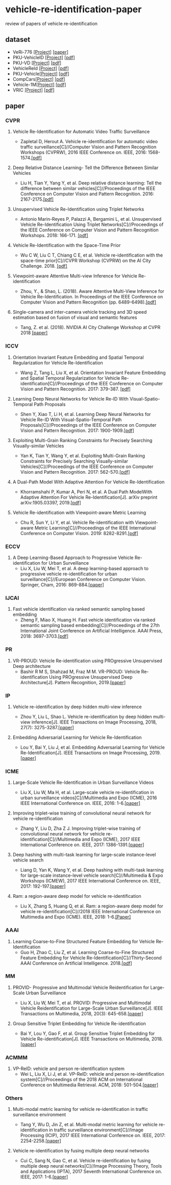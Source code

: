 # vehicle-re-identification-paper
review of papers of vehicle re-identification

## dataset
* VeRi-776 [[Project]](https://github.com/VehicleReId/VeRidataset) [[paper]](https://link.springer.com/chapter/10.1007/978-3-319-46475-6_53)
* PKU-VehicleID [[Project]](http://pkuml.org/resources/pku-vehicleid.html) [[pdf]](http://openaccess.thecvf.com/content_cvpr_2016/papers/Liu_Deep_Relative_Distance_CVPR_2016_paper.pdf)
* PKU-VD [[Project]](http://pkuml.org/resources/pku-vds.html) [[pdf]](http://openaccess.thecvf.com/content_ICCV_2017/papers/Yan_Exploiting_Multi-Grain_Ranking_ICCV_2017_paper.pdf)
* VehicleReId [[Project]](https://medusa.fit.vutbr.cz/traffic/datasets/) [[pdf]](http://openaccess.thecvf.com/content_cvpr_2016_workshops/w25/papers/Zapletal_Vehicle_Re-Identification_for_CVPR_2016_paper.pdf)
* PKU-Vehicle[[Project]](http://59.110.216.11/html/) [[pdf]](https://ieeexplore.ieee.org/abstract/document/8265213/)
* CompCars[[Project]](http://mmlab.ie.cuhk.edu.hk/datasets/comp_cars/index.html) [[pdf]](https://www.cv-foundation.org/openaccess/content_cvpr_2015/papers/Yang_A_Large-Scale_Car_2015_CVPR_paper.pdf)
* Vehicle-1M[[Project]](http://www.nlpr.ia.ac.cn/iva/homepage/jqwang/Vehicle1M.htm) [[pdf]](https://www.aaai.org/ocs/index.php/AAAI/AAAI18/paper/viewFile/16206/16270)
* VRIC [[Project]](https://qmul-vric.github.io/) [[pdf]](http://www.eecs.qmul.ac.uk/~xiatian/papers/AytacEtAl_GCPR2018.pdf)

## paper
### CVPR
1. Vehicle Re-Identification for Automatic Video Traffic Surveillance
    * Zapletal D, Herout A. Vehicle re-identification for automatic video traffic surveillance[C]//Computer Vision and Pattern Recognition Workshops (CVPRW), 2016 IEEE Conference on. IEEE, 2016: 1568-1574.[[pdf]](http://openaccess.thecvf.com/content_cvpr_2016_workshops/w25/papers/Zapletal_Vehicle_Re-Identification_for_CVPR_2016_paper.pdf)
    
2. Deep Relative Distance Learning- Tell the Difference Between Similar Vehicles
    * Liu H, Tian Y, Yang Y, et al. Deep relative distance learning: Tell the difference between similar vehicles[C]//Proceedings of the IEEE Conference on Computer Vision and Pattern Recognition. 2016: 2167-2175.[[pdf]](http://openaccess.thecvf.com/content_cvpr_2016/papers/Liu_Deep_Relative_Distance_CVPR_2016_paper.pdf)
    
3. Unsupervised Vehicle Re-Identification using Triplet Networks
    * Antonio Marin-Reyes P, Palazzi A, Bergamini L, et al. Unsupervised Vehicle Re-Identification Using Triplet Networks[C]//Proceedings of the IEEE Conference on Computer Vision and Pattern Recognition Workshops. 2018: 166-171. [[pdf]](http://openaccess.thecvf.com/content_cvpr_2018_workshops/papers/w3/Marin-Reyes_Unsupervised_Vehicle_Re-Identification_CVPR_2018_paper.pdf)
    
4. Vehicle Re-Identification with the Space-Time Prior
    * Wu C W, Liu C T, Chiang C E, et al. Vehicle re-identification with the space-time prior[C]//CVPR Workshop (CVPRW) on the AI City Challenge. 2018. [[pdf]](http://openaccess.thecvf.com/content_cvpr_2018_workshops/papers/w3/Wu_Vehicle_Re-Identification_With_CVPR_2018_paper.pdf)
    
5. Viewpoint-aware Attentive Multi-view Inference for Vehicle Re-identification
    * Zhou, Y., & Shao, L. (2018). Aware Attentive Multi-View Inference for Vehicle Re-Identification. In Proceedings of the IEEE Conference on Computer Vision and Pattern Recognition (pp. 6489-6498).[[pdf]](http://openaccess.thecvf.com/content_cvpr_2018/papers/Zhou_Viewpoint-Aware_Attentive_Multi-View_CVPR_2018_paper.pdf)

6. Single-camera and inter-camera vehicle tracking and 3D speed estimation based on fusion of visual and semantic features
    * Tang, Z. et al. (2018). NVIDIA AI City Challenge Workshop at CVPR 2018 [[paper]](http://openaccess.thecvf.com/content_cvpr_2018_workshops/papers/w3/Tang_Single-Camera_and_Inter-Camera_CVPR_2018_paper.pdf)
    
### ICCV
1. Orientation Invariant Feature Embedding and Spatial Temporal Regularization for Vehicle Re-Identification
    * Wang Z, Tang L, Liu X, et al. Orientation Invariant Feature Embedding and Spatial Temporal Regularization for Vehicle Re-identification[C]//Proceedings of the IEEE Conference on Computer Vision and Pattern Recognition. 2017: 379-387. [[pdf]](http://openaccess.thecvf.com/content_ICCV_2017/papers/Wang_Orientation_Invariant_Feature_ICCV_2017_paper.pdf)

2. Learning Deep Neural Networks for Vehicle Re-ID With Visual-Spatio-Temporal Path Proposals
    * Shen Y, Xiao T, Li H, et al. Learning Deep Neural Networks for Vehicle Re-ID With Visual-Spatio-Temporal Path Proposals[C]//Proceedings of the IEEE Conference on Computer Vision and Pattern Recognition. 2017: 1900-1909.[[pdf]](http://openaccess.thecvf.com/content_ICCV_2017/papers/Shen_Learning_Deep_Neural_ICCV_2017_paper.pdf)

3. Exploiting Multi-Grain Ranking Constraints for Precisely Searching Visually-similar Vehicles
    * Yan K, Tian Y, Wang Y, et al. Exploiting Multi-Grain Ranking Constraints for Precisely Searching Visually-similar Vehicles[C]//Proceedings of the IEEE Conference on Computer Vision and Pattern Recognition. 2017: 562-570.[[pdf]](http://openaccess.thecvf.com/content_ICCV_2017/papers/Yan_Exploiting_Multi-Grain_Ranking_ICCV_2017_paper.pdf)
    
4. A Dual-Path Model With Adaptive Attention For Vehicle Re-Identification
    * Khorramshahi P, Kumar A, Peri N, et al. A Dual Path ModelWith Adaptive Attention For Vehicle Re-Identification[J]. arXiv preprint arXiv:1905.03397, 2019.[[pdf]](http://openaccess.thecvf.com/content_ICCV_2019/papers/Chu_Vehicle_Re-Identification_With_Viewpoint-Aware_Metric_Learning_ICCV_2019_paper.pdf)

5. Vehicle Re-identification with Viewpoint-aware Metric Learning
    * Chu R, Sun Y, Li Y, et al. Vehicle Re-identification with Viewpoint-aware Metric Learning[C]//Proceedings of the IEEE International Conference on Computer Vision. 2019: 8282-8291.[[pdf]](https://arxiv.org/abs/1905.03397)
    
### ECCV
1. A Deep Learning-Based Approach to Progressive Vehicle Re-identification for Urban Surveillance
    * Liu X, Liu W, Mei T, et al. A deep learning-based approach to progressive vehicle re-identification for urban surveillance[C]//European Conference on Computer Vision. Springer, Cham, 2016: 869-884.[[paper]](https://link.springer.com/chapter/10.1007/978-3-319-46475-6_53)
    
### IJCAI
1. Fast vehicle identification via ranked semantic sampling based embedding
    * Zheng F, Miao X, Huang H. Fast vehicle identification via ranked semantic sampling based embedding[C]//Proceedings of the 27th International Joint Conference on Artificial Intelligence. AAAI Press, 2018: 3697-3703.[[pdf]](https://www.ijcai.org/proceedings/2018/0514.pdf)

### PR
1. VR-PROUD: Vehicle Re-identification using PROgressive Unsupervised Deep architecture
    * Bashir R M S, Shahzad M, Fraz M M. VR-PROUD: Vehicle Re-identification Using PROgressive Unsupervised Deep Architecture[J]. Pattern Recognition, 2019.[[paper]](https://www.sciencedirect.com/science/article/abs/pii/S0031320319300147)
    
### IP
1. Vehicle re-identification by deep hidden multi-view inference
    * Zhou Y, Liu L, Shao L. Vehicle re-identification by deep hidden multi-view inference[J]. IEEE Transactions on Image Processing, 2018, 27(7): 3275-3287.[[paper]](https://ieeexplore.ieee.org/abstract/document/8325486)
    
2. Embedding Adversarial Learning for Vehicle Re-Identification
    * Lou Y, Bai Y, Liu J, et al. Embedding Adversarial Learning for Vehicle Re-Identification[J]. IEEE Transactions on Image Processing, 2019.[[paper]](https://ieeexplore.ieee.org/abstract/document/8653852)

### ICME
1. Large-Scale Vehicle Re-Identification in Urban Surveillance Videos
    * Liu X, Liu W, Ma H, et al. Large-scale vehicle re-identification in urban surveillance videos[C]//Multimedia and Expo (ICME), 2016 IEEE International Conference on. IEEE, 2016: 1-6.[[paper]](https://ieeexplore.ieee.org/document/7553002/)
    
2. Improving triplet-wise training of convolutional neural network for vehicle re-identification
    * Zhang Y, Liu D, Zha Z J. Improving triplet-wise training of convolutional neural network for vehicle re-identification[C]//Multimedia and Expo (ICME), 2017 IEEE International Conference on. IEEE, 2017: 1386-1391.[[paper]](https://ieeexplore.ieee.org/abstract/document/8019491/)
    
3. Deep hashing with multi-task learning for large-scale instance-level vehicle search
    * Liang D, Yan K, Wang Y, et al. Deep hashing with multi-task learning for large-scale instance-level vehicle search[C]//Multimedia & Expo Workshops (ICMEW), 2017 IEEE International Conference on. IEEE, 2017: 192-197.[[paper]](https://ieeexplore.ieee.org/abstract/document/8026274/)

4. Ram: a region-aware deep model for vehicle re-identification
    * Liu X, Zhang S, Huang Q, et al. Ram: a region-aware deep model for vehicle re-identification[C]//2018 IEEE International Conference on Multimedia and Expo (ICME). IEEE, 2018: 1-6.[[Paper]](https://arxiv.org/pdf/1806.09283.pdf)
    
### AAAI
1. Learning Coarse-to-Fine Structured Feature Embedding for Vehicle Re-Identification
    * Guo H, Zhao C, Liu Z, et al. Learning Coarse-to-Fine Structured Feature Embedding for Vehicle Re-Identification[C]//Thirty-Second AAAI Conference on Artificial Intelligence. 2018.[[pdf]](https://www.aaai.org/ocs/index.php/AAAI/AAAI18/paper/viewFile/16206/16270)

### MM
1. PROVID- Progressive and Multimodal Vehicle Reidentification for Large-Scale Urban Surveillance
    * Liu X, Liu W, Mei T, et al. PROVID: Progressive and Multimodal Vehicle Reidentification for Large-Scale Urban Surveillance[J]. IEEE Transactions on Multimedia, 2018, 20(3): 645-658.[[paper]](https://ieeexplore.ieee.org/abstract/document/8036238/)

2. Group Sensitive Triplet Embedding for Vehicle Re-identification
    * Bai Y, Lou Y, Gao F, et al. Group Sensitive Triplet Embedding for Vehicle Re-identification[J]. IEEE Transactions on Multimedia, 2018.[[paper]](https://ieeexplore.ieee.org/abstract/document/8265213/)
    
### ACMMM
1. VP-ReID: vehicle and person re-identification system
    * Wei L, Liu X, Li J, et al. VP-ReID: vehicle and person re-identification system[C]//Proceedings of the 2018 ACM on International Conference on Multimedia Retrieval. ACM, 2018: 501-504.[[paper]](https://dl.acm.org/citation.cfm?id=3206086)

### Others
1. Multi-modal metric learning for vehicle re-identification in traffic surveillance environment
    * Tang Y, Wu D, Jin Z, et al. Multi-modal metric learning for vehicle re-identification in traffic surveillance environment[C]//Image Processing (ICIP), 2017 IEEE International Conference on. IEEE, 2017: 2254-2258.[[paper]](https://ieeexplore.ieee.org/abstract/document/8296683/)

2. Vehicle re-identification by fusing multiple deep neural networks
    * Cui C, Sang N, Gao C, et al. Vehicle re-identification by fusing multiple deep neural networks[C]//Image Processing Theory, Tools and Applications (IPTA), 2017 Seventh International Conference on. IEEE, 2017: 1-6.[[paper]](https://ieeexplore.ieee.org/abstract/document/8310090/)


